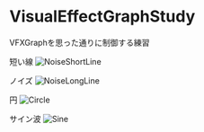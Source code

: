 # VisualEffectGraphStudy
VFXGraphを思った通りに制御する練習

短い線
![NoiseShortLine](https://user-images.githubusercontent.com/16832362/79093672-f2787f80-7d8f-11ea-87f6-e7ff2d726449.gif)

ノイズ
![NoiseLongLine](https://user-images.githubusercontent.com/16832362/79093586-adece400-7d8f-11ea-990e-edd24cc453c9.gif)

円
![Circle](https://user-images.githubusercontent.com/16832362/79093580-a75e6c80-7d8f-11ea-9289-0810eb81c877.gif)

サイン波
![Sine](https://user-images.githubusercontent.com/16832362/79093681-fb695100-7d8f-11ea-8244-6162c8454db5.gif)
